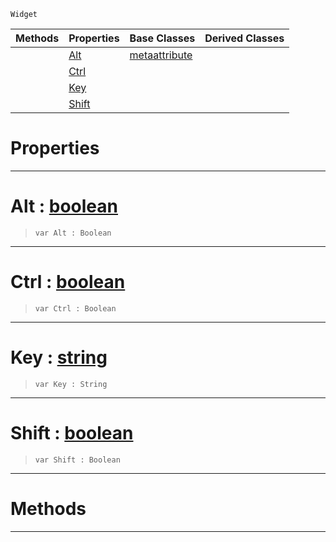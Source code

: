  `Widget`

|Methods|Properties|Base Classes|Derived Classes|
|---|---|---|---|
| |[ Alt](https://github.com/zeroengineteam/ZeroDocs/code_reference/class_reference/metascriptshortcutattribute.markdown#alt-zero-engine-document)|[metaattribute](https://github.com/zeroengineteam/ZeroDocs/code_reference/class_reference/metaattribute.markdown)| |
| |[ Ctrl](https://github.com/zeroengineteam/ZeroDocs/code_reference/class_reference/metascriptshortcutattribute.markdown#ctrl-zero-engine-documen)| | |
| |[ Key](https://github.com/zeroengineteam/ZeroDocs/code_reference/class_reference/metascriptshortcutattribute.markdown#key-zero-engine-document)| | |
| |[ Shift](https://github.com/zeroengineteam/ZeroDocs/code_reference/class_reference/metascriptshortcutattribute.markdown#shift-zero-engine-docume)| | |


 #  Properties


---  
 #  Alt : [boolean](https://github.com/zeroengineteam/ZeroDocs/code_reference/zilch_base_types/boolean.markdown)

> 
> ``` lang=cpp, name=Zilch
> var Alt : Boolean


---  
 #  Ctrl : [boolean](https://github.com/zeroengineteam/ZeroDocs/code_reference/zilch_base_types/boolean.markdown)

> 
> ``` lang=cpp, name=Zilch
> var Ctrl : Boolean


---  
 #  Key : [string](https://github.com/zeroengineteam/ZeroDocs/code_reference/zilch_base_types/string.markdown)

> 
> ``` lang=cpp, name=Zilch
> var Key : String


---  
 #  Shift : [boolean](https://github.com/zeroengineteam/ZeroDocs/code_reference/zilch_base_types/boolean.markdown)

> 
> ``` lang=cpp, name=Zilch
> var Shift : Boolean


---  
 #  Methods


---  
 

 